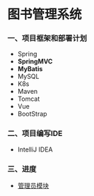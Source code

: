 # 图书管理系统

### 一、项目框架和部署计划 
  - Spring 
  - **SpringMVC** 
  - **MyBatis** 
  - MySQL 
  - K8s 
  - Maven 
  - Tomcat 
  - Vue 
  - BootStrap

### 二、项目编写IDE
- IntelliJ IDEA 

### 三、进度
- [管理员模块](https://github.com/potatob6/Spring/blob/master/AdminProgress.md)
